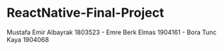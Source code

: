 # ReactNative-Final-Project
 
Mustafa Emir Albayrak 1803523 -
Emre Berk Elmas 1904161 -
Bora Tunc Kaya 1904068


